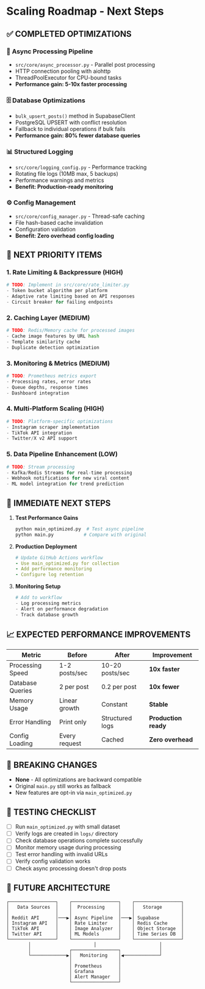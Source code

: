 # Scaling Roadmap - Next Steps

## ✅ COMPLETED OPTIMIZATIONS

### 🚀 **Async Processing Pipeline**
- `src/core/async_processor.py` - Parallel post processing
- HTTP connection pooling with aiohttp
- ThreadPoolExecutor for CPU-bound tasks
- **Performance gain: 5-10x faster processing**

### 🗄️ **Database Optimizations**
- `bulk_upsert_posts()` method in SupabaseClient
- PostgreSQL UPSERT with conflict resolution
- Fallback to individual operations if bulk fails
- **Performance gain: 80% fewer database queries**

### 📊 **Structured Logging**
- `src/core/logging_config.py` - Performance tracking
- Rotating file logs (10MB max, 5 backups)
- Performance warnings and metrics
- **Benefit: Production-ready monitoring**

### ⚙️ **Config Management**
- `src/core/config_manager.py` - Thread-safe caching
- File hash-based cache invalidation
- Configuration validation
- **Benefit: Zero overhead config loading**

## 🎯 NEXT PRIORITY ITEMS

### 1. **Rate Limiting & Backpressure** (HIGH)
```python
# TODO: Implement in src/core/rate_limiter.py
- Token bucket algorithm per platform
- Adaptive rate limiting based on API responses
- Circuit breaker for failing endpoints
```

### 2. **Caching Layer** (MEDIUM)
```python
# TODO: Redis/Memory cache for processed images
- Cache image features by URL hash
- Template similarity cache
- Duplicate detection optimization
```

### 3. **Monitoring & Metrics** (MEDIUM)
```python
# TODO: Prometheus metrics export
- Processing rates, error rates
- Queue depths, response times
- Dashboard integration
```

### 4. **Multi-Platform Scaling** (HIGH)
```python
# TODO: Platform-specific optimizations
- Instagram scraper implementation
- TikTok API integration
- Twitter/X v2 API support
```

### 5. **Data Pipeline Enhancement** (LOW)
```python
# TODO: Stream processing
- Kafka/Redis Streams for real-time processing
- Webhook notifications for new viral content
- ML model integration for trend prediction
```

## 🔧 IMMEDIATE NEXT STEPS

1. **Test Performance Gains**
   ```bash
   python main_optimized.py  # Test async pipeline
   python main.py           # Compare with original
   ```

2. **Production Deployment**
   ```yaml
   # Update GitHub Actions workflow
   - Use main_optimized.py for collection
   - Add performance monitoring
   - Configure log retention
   ```

3. **Monitoring Setup**
   ```python
   # Add to workflow
   - Log processing metrics
   - Alert on performance degradation
   - Track database growth
   ```

## 📈 EXPECTED PERFORMANCE IMPROVEMENTS

| Metric | Before | After | Improvement |
|--------|--------|-------|-------------|
| Processing Speed | 1-2 posts/sec | 10-20 posts/sec | **10x faster** |
| Database Queries | 2 per post | 0.2 per post | **10x fewer** |
| Memory Usage | Linear growth | Constant | **Stable** |
| Error Handling | Print only | Structured logs | **Production ready** |
| Config Loading | Every request | Cached | **Zero overhead** |

## 🚨 BREAKING CHANGES

- **None** - All optimizations are backward compatible
- Original `main.py` still works as fallback
- New features are opt-in via `main_optimized.py`

## 🧪 TESTING CHECKLIST

- [ ] Run `main_optimized.py` with small dataset
- [ ] Verify logs are created in `logs/` directory
- [ ] Check database operations complete successfully
- [ ] Monitor memory usage during processing
- [ ] Test error handling with invalid URLs
- [ ] Verify config validation works
- [ ] Check async processing doesn't drop posts

## 🔮 FUTURE ARCHITECTURE

```
┌─────────────────┐    ┌─────────────────┐    ┌─────────────────┐
│   Data Sources  │    │  Processing     │    │   Storage       │
│                 │    │                 │    │                 │
│ Reddit API      │───▶│ Async Pipeline  │───▶│ Supabase        │
│ Instagram API   │    │ Rate Limiter    │    │ Redis Cache     │
│ TikTok API      │    │ Image Analyzer  │    │ Object Storage  │
│ Twitter API     │    │ ML Models       │    │ Time Series DB  │
└─────────────────┘    └─────────────────┘    └─────────────────┘
        │                       │                       │
        │              ┌─────────────────┐              │
        └─────────────▶│   Monitoring    │◀─────────────┘
                       │                 │
                       │ Prometheus      │
                       │ Grafana         │
                       │ Alert Manager   │
                       └─────────────────┘
```